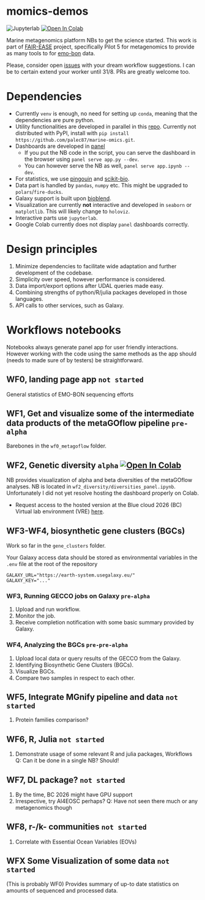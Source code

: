 # momics-demos
![Jupyterlab](https://img.shields.io/badge/Jupyter-notebook-brightgreen)
[![Open In Colab](https://colab.research.google.com/assets/colab-badge.svg)](https://colab.research.google.com/github/palec87/momics-demos/)

Marine metagenomics platform NBs to get the science started. This work is part of [FAIR-EASE](https://fairease.eu/) project, specifically Pilot 5 for metagenomics to provide as many tools to for [emo-bon](https://data.emobon.embrc.eu/) data.

Please, consider open [issues](https://github.com/palec87/marine-omics/issues) with your dream workflow suggestions. I can be to certain extend your worker until 31/8. PRs are greatly welcome too.

# Dependencies
- Currently `venv` is enough, no need for setting up `conda`, meaning that the dependencies are pure python.
- Utility functionalities are developed in parallel in this [repo](https://github.com/palec87/marine-omics). Currently not distributed with PyPI, install with `pip install https://github.com/palec87/marine-omics.git`.
- Dashboards are developed in [panel](https://panel.holoviz.org/)
  - If you put the NB code in the script, you can serve the dashboard in the browser using `panel serve app.py --dev`.
  - You can however serve the NB as well, `panel serve app.ipynb --dev`.
- For statistics, we use [pingouin](https://pingouin-stats.org/build/html/index.html) and [scikit-bio](https://scikit.bio/).
- Data part is handled by `pandas`, `numpy` etc. This might be upgraded to `polars`/`fire-ducks`.
- Galaxy support is built upon [bioblend](https://bioblend.readthedocs.io/en/latest/).
- Visualization are currently **not** interactive and developed in `seaborn` or `matplotlib`. This will likely change to `holoviz`.
- Interactive parts use `jupyterlab`.
- Google Colab currently does not display `panel` dashboards correctly.

# Design principles
1. Minimize dependencies to facilitate wide adaptation and further development of the codebase.
2. Simplicity over speed, however performance is considered.
3. Data import/export options after UDAL queries made easy.
4. Combining strengths of python/R/julia packages developed in those languages.
5. API calls to other services, such as Galaxy.

# Workflows notebooks
Notebooks always generate panel app for user friendly interactions. However working with the code using the same methods as the app should (needs to made sure of by testers) be straightforward.


## WF0, landing page app `not started`
General statistics of EMO-BON sequencing efforts


## WF1, Get and visualize some of the intermediate data products of the metaGOflow pipeline `pre-alpha`
Barebones in the `wf0_metagoflow` folder.


## WF2, Genetic diversity `alpha` [![Open In Colab](https://colab.research.google.com/assets/colab-badge.svg)](https://colab.research.google.com/github/palec87/momics-demos/blob/main/wf2_diversity/diversities_panel.ipynb)
NB provides visualization of alpha and beta diversities of the metaGOflow analyses. NB is located in `wf2_diversity/diversities_panel.ipynb`. Unfortunately I did not yet resolve hosting the dashboard properly on Colab.
 - Request access to the hosted version at the Blue cloud 2026 (BC) Virtual lab environment (VRE) [here](https://blue-cloud.d4science.org/).


## WF3-WF4, biosynthetic gene clusters (BGCs)
Work so far in the `gene_clusters` folder.


Your Galaxy access data should be stored as environmental variables in the `.env` file at the root of the repository
```
GALAXY_URL="https://earth-system.usegalaxy.eu/"
GALAXY_KEY="..."
```


### WF3, Running GECCO jobs on Galaxy  `pre-alpha`
1. Upload and run workflow.
2. Monitor the job.
3. Receive completion notification with some basic summary provided by Galaxy.


### WF4, Analyzing the BGCs `pre-pre-alpha`
1. Upload local data or query results of the GECCO from the Galaxy.
2. Identifying Biosynthetic Gene Clusters (BGCs).
3. Visualize BGCs.
4. Compare two samples in respect to each other.

## WF5, Integrate MGnify pipeline and data `not started`
1. Protein families comparison?

## WF6, R, Julia `not started`
1. Demonstrate usage of some relevant R and julia packages, Workflows
Q: Can it be done in a single NB? Should!

## WF7, DL package? `not started`
1. By the time, BC 2026 might have GPU support
2. Irrespective, try AI4EOSC perhaps? Q: Have not seen there much or any metagenomics though

## WF8, r-/k- communities `not started`
1. Correlate with Essential Ocean Variables (EOVs)

## WFX Some Visualization of some data `not started`
(This is probably WF0) Provides summary of up-to date statistics on amounts of sequenced and processed data.
